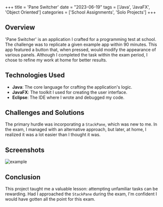 +++
title = 'Pane Switcher'
date = "2023-06-19"
tags = ['Java', 'JavaFX', 'Object Oriented']
categories = ['School Assignments', 'Solo Projects']
+++

## Overview
'Pane Switcher' is an application I crafted for a programming test at school. The challenge was to replicate a given example app within 90 minutes. This app featured a button that, when pressed, would modify the appearance of various panels. Although I completed the task within the exam period, I chose to refine my work at home for better results.

## Technologies Used
- **Java**: The core language for crafting the application's logic.
- **JavaFX**: The toolkit I used for creating the user interface.
- **Eclipse**: The IDE where I wrote and debugged my code.

## Challenges and Solutions
The primary hurdle was incorporating a `StackPane`, which was new to me. In the exam, I managed with an alternative approach, but later, at home, I realized it was a lot easier than I thought it was.

## Screenshots
![example](/gifs/pane-switcher.gif)

## Conclusion
This project taught me a valuable lesson: attempting unfamiliar tasks can be rewarding. Had I approached the `StackPane` during the exam, I'm confident I would have gotten all the point for this exam.
